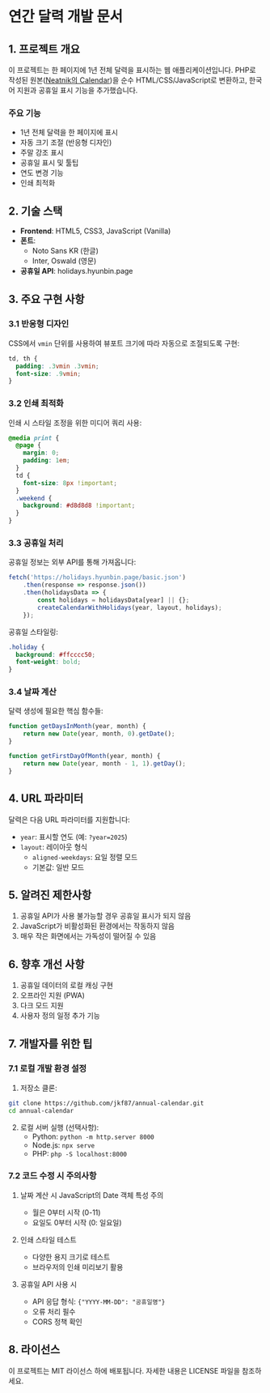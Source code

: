 # 연간 달력 개발 문서

## 1. 프로젝트 개요

이 프로젝트는 한 페이지에 1년 전체 달력을 표시하는 웹 애플리케이션입니다. PHP로 작성된 원본([Neatnik의 Calendar](https://neatnik.net/))을 순수 HTML/CSS/JavaScript로 변환하고, 한국어 지원과 공휴일 표시 기능을 추가했습니다.

### 주요 기능
- 1년 전체 달력을 한 페이지에 표시
- 자동 크기 조절 (반응형 디자인)
- 주말 강조 표시
- 공휴일 표시 및 툴팁
- 연도 변경 기능
- 인쇄 최적화

## 2. 기술 스택

- **Frontend**: HTML5, CSS3, JavaScript (Vanilla)
- **폰트**: 
  - Noto Sans KR (한글)
  - Inter, Oswald (영문)
- **공휴일 API**: holidays.hyunbin.page

## 3. 주요 구현 사항

### 3.1 반응형 디자인

CSS에서 `vmin` 단위를 사용하여 뷰포트 크기에 따라 자동으로 조절되도록 구현:

```css
td, th {
  padding: .3vmin .3vmin;
  font-size: .9vmin;
}
```

### 3.2 인쇄 최적화

인쇄 시 스타일 조정을 위한 미디어 쿼리 사용:

```css
@media print {
  @page {
    margin: 0;
    padding: 1em;
  }
  td {
    font-size: 8px !important;
  }
  .weekend {
    background: #d8d8d8 !important;
  }
}
```

### 3.3 공휴일 처리

공휴일 정보는 외부 API를 통해 가져옵니다:

```javascript
fetch('https://holidays.hyunbin.page/basic.json')
    .then(response => response.json())
    .then(holidaysData => {
        const holidays = holidaysData[year] || {};
        createCalendarWithHolidays(year, layout, holidays);
    });
```

공휴일 스타일링:
```css
.holiday {
  background: #ffcccc50;
  font-weight: bold;
}
```

### 3.4 날짜 계산

달력 생성에 필요한 핵심 함수들:

```javascript
function getDaysInMonth(year, month) {
    return new Date(year, month, 0).getDate();
}

function getFirstDayOfMonth(year, month) {
    return new Date(year, month - 1, 1).getDay();
}
```

## 4. URL 파라미터

달력은 다음 URL 파라미터를 지원합니다:

- `year`: 표시할 연도 (예: `?year=2025`)
- `layout`: 레이아웃 형식
  - `aligned-weekdays`: 요일 정렬 모드
  - 기본값: 일반 모드

## 5. 알려진 제한사항

1. 공휴일 API가 사용 불가능할 경우 공휴일 표시가 되지 않음
2. JavaScript가 비활성화된 환경에서는 작동하지 않음
3. 매우 작은 화면에서는 가독성이 떨어질 수 있음

## 6. 향후 개선 사항

1. 공휴일 데이터의 로컬 캐싱 구현
2. 오프라인 지원 (PWA)
3. 다크 모드 지원
4. 사용자 정의 일정 추가 기능

## 7. 개발자를 위한 팁

### 7.1 로컬 개발 환경 설정

1. 저장소 클론:
```bash
git clone https://github.com/jkf87/annual-calendar.git
cd annual-calendar
```

2. 로컬 서버 실행 (선택사항):
   - Python: `python -m http.server 8000`
   - Node.js: `npx serve`
   - PHP: `php -S localhost:8000`

### 7.2 코드 수정 시 주의사항

1. 날짜 계산 시 JavaScript의 Date 객체 특성 주의
   - 월은 0부터 시작 (0-11)
   - 요일도 0부터 시작 (0: 일요일)

2. 인쇄 스타일 테스트
   - 다양한 용지 크기로 테스트
   - 브라우저의 인쇄 미리보기 활용

3. 공휴일 API 사용 시
   - API 응답 형식: `{"YYYY-MM-DD": "공휴일명"}`
   - 오류 처리 필수
   - CORS 정책 확인

## 8. 라이선스

이 프로젝트는 MIT 라이선스 하에 배포됩니다. 자세한 내용은 LICENSE 파일을 참조하세요. 